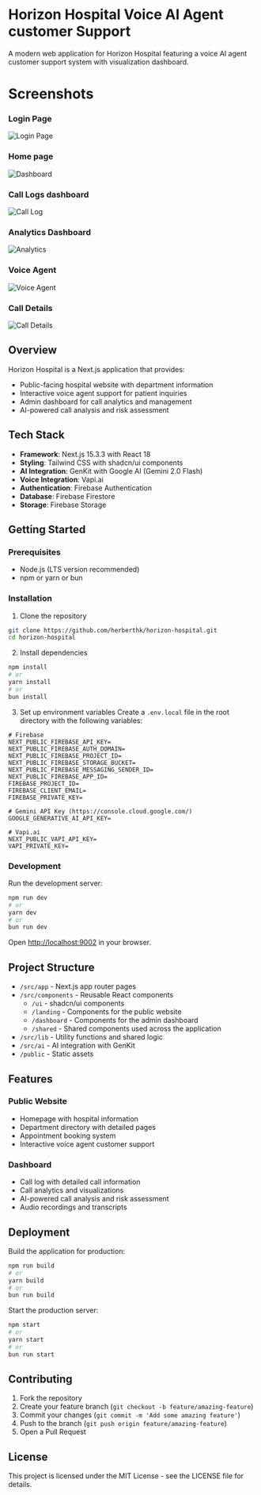 # Horizon Hospital Voice AI Agent customer Support

A modern web application for Horizon Hospital featuring a voice AI agent customer support system with visualization dashboard.

# Screenshots
 ### Login Page
 ![Login Page](public/horizon-login.png)
 ### Home page
 ![Dashboard](public/horizon-home.png)
 ### Call Logs dashboard
 ![Call Log](public/horizon-call-logs.png)
 ### Analytics Dashboard
 ![Analytics](public/horizon-call-analytics.png)
 ### Voice Agent
 ![Voice Agent](public/horizon-assistant.png)
 ### Call Details
 ![Call Details](public/horizon-call-details.png)

## Overview

Horizon Hospital is a Next.js application that provides:
- Public-facing hospital website with department information
- Interactive voice agent support for patient inquiries
- Admin dashboard for call analytics and management
- AI-powered call analysis and risk assessment

## Tech Stack

- **Framework**: Next.js 15.3.3 with React 18
- **Styling**: Tailwind CSS with shadcn/ui components
- **AI Integration**: GenKit with Google AI (Gemini 2.0 Flash)
- **Voice Integration**: Vapi.ai
- **Authentication**: Firebase Authentication
- **Database**: Firebase Firestore
- **Storage**: Firebase Storage

## Getting Started

### Prerequisites

- Node.js (LTS version recommended)
- npm or yarn or bun

### Installation

1. Clone the repository
```bash
git clone https://github.com/herberthk/horizon-hospital.git
cd horizon-hospital
```

2. Install dependencies
```bash
npm install
# or
yarn install
# or
bun install
```

3. Set up environment variables
Create a `.env.local` file in the root directory with the following variables:
```
# Firebase
NEXT_PUBLIC_FIREBASE_API_KEY=
NEXT_PUBLIC_FIREBASE_AUTH_DOMAIN=
NEXT_PUBLIC_FIREBASE_PROJECT_ID=
NEXT_PUBLIC_FIREBASE_STORAGE_BUCKET=
NEXT_PUBLIC_FIREBASE_MESSAGING_SENDER_ID=
NEXT_PUBLIC_FIREBASE_APP_ID=
FIREBASE_PROJECT_ID=
FIREBASE_CLIENT_EMAIL=
FIREBASE_PRIVATE_KEY=

# Gemini API Key (https://console.cloud.google.com/)
GOOGLE_GENERATIVE_AI_API_KEY=

# Vapi.ai
NEXT_PUBLIC_VAPI_API_KEY=
VAPI_PRIVATE_KEY=
```

### Development

Run the development server:
```bash
npm run dev
# or
yarn dev
# or
bun run dev
```

Open [http://localhost:9002](http://localhost:9002) in your browser.

## Project Structure

- `/src/app` - Next.js app router pages
- `/src/components` - Reusable React components
  - `/ui` - shadcn/ui components
  - `/landing` - Components for the public website
  - `/dashboard` - Components for the admin dashboard
  - `/shared` - Shared components used across the application
- `/src/lib` - Utility functions and shared logic
- `/src/ai` - AI integration with GenKit
- `/public` - Static assets

## Features

### Public Website
- Homepage with hospital information
- Department directory with detailed pages
- Appointment booking system
- Interactive voice agent customer support

### Dashboard
- Call log with detailed call information
- Call analytics and visualizations
- AI-powered call analysis and risk assessment
- Audio recordings and transcripts

## Deployment

Build the application for production:
```bash
npm run build
# or
yarn build
# or
bun run build
```

Start the production server:
```bash
npm start
# or
yarn start
# or
bun run start
```

## Contributing

1. Fork the repository
2. Create your feature branch (`git checkout -b feature/amazing-feature`)
3. Commit your changes (`git commit -m 'Add some amazing feature'`)
4. Push to the branch (`git push origin feature/amazing-feature`)
5. Open a Pull Request

## License

This project is licensed under the MIT License - see the LICENSE file for details.

